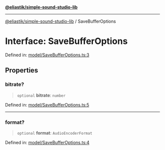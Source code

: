 [**@eliastik/simple-sound-studio-lib**](../README.md)

***

[@eliastik/simple-sound-studio-lib](../README.md) / SaveBufferOptions

# Interface: SaveBufferOptions

Defined in: [model/SaveBufferOptions.ts:3](https://github.com/Eliastik/simple-sound-studio-lib/blob/da752c51f31a2272f1f3e80486e8056fec3d0b87/lib/model/SaveBufferOptions.ts#L3)

## Properties

### bitrate?

> `optional` **bitrate**: `number`

Defined in: [model/SaveBufferOptions.ts:5](https://github.com/Eliastik/simple-sound-studio-lib/blob/da752c51f31a2272f1f3e80486e8056fec3d0b87/lib/model/SaveBufferOptions.ts#L5)

***

### format?

> `optional` **format**: `AudioEncoderFormat`

Defined in: [model/SaveBufferOptions.ts:4](https://github.com/Eliastik/simple-sound-studio-lib/blob/da752c51f31a2272f1f3e80486e8056fec3d0b87/lib/model/SaveBufferOptions.ts#L4)
